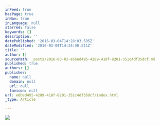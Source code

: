 ```yaml
---
inFeed: true
hasPage: true
inNav: true
inLanguage: null
starred: false
keywords: []
description: ''
datePublished: '2016-03-04T14:28:03.535Z'
dateModified: '2016-03-04T14:24:00.511Z'
title: ''
author: []
sourcePath: _posts/2016-03-03-e6bed495-4289-418f-8201-351c4df35dcf.md
published: true
authors: []
publisher:
  name: null
  domain: null
  url: null
  favicon: null
url: e6bed495-4289-418f-8201-351c4df35dcf/index.html
_type: Article

---
```

![](https://the-grid-user-content.s3-us-west-2.amazonaws.com/fce4b9fb-61a4-46ed-9fcd-417cb6eb44d1.jpg)